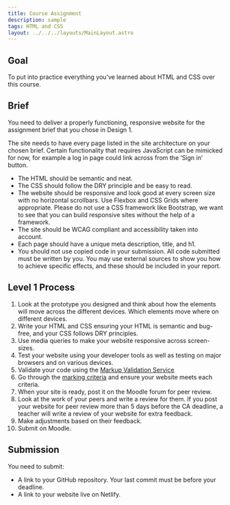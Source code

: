 ```yaml
---
title: Course Assignment
description: sample
tags: HTML and CSS
layout: ../../../layouts/MainLayout.astro
---
```


## Goal

To put into practice everything you’ve learned about HTML and CSS over this course.

## Brief

You need to deliver a properly functioning, responsive website for the assignment brief that you chose in Design 1.

The site needs to have every page listed in the site architecture on your chosen brief. Certain functionality that requires JavaScript can be mimicked for now, for example a log in page could link across from the ‘Sign in’ button.

- The HTML should be semantic and neat.
- The CSS should follow the DRY principle and be easy to read.
- The website should be responsive and look good at every screen size with no horizontal scrollbars. Use Flexbox and CSS Grids where appropriate. Please do not use a CSS framework like Bootstrap, we want to see that you can build responsive sites without the help of a framework.
- The site should be WCAG compliant and accessibility taken into account.
- Each page should have a unique meta description, title, and h1.
- You should not use copied code in your submission. All code submitted must be written by you. You may use external sources to show you how to achieve specific effects, and these should be included in your report.

## Level 1 Process

1. Look at the prototype you designed and think about how the elements will move across the different devices. Which elements move where on different devices.
2. Write your HTML and CSS ensuring your HTML is semantic and bug-free, and your CSS follows DRY principles.
3. Use media queries to make your website responsive across screen-sizes.
4. Test your website using your developer tools as well as testing on major browsers and on various devices.
5. Validate your code using the <a href="https://validator.w3.org/" target="_blank">Markup Validation Service</a>
6. Go through the [marking criteria](marking-criteria.html) and ensure your website meets each criteria.
7. When your site is ready, post it on the Moodle forum for peer review.
8. Look at the work of your peers and write a review for them. If you post your website for peer review more than 5 days before the CA deadline, a teacher will write a review of your website for extra feedback.
9. Make adjustments based on their feedback.
10. Submit on Moodle.

## Submission

You need to submit:

- A link to your GitHub repository. Your last commit must be before your deadline.
- A link to your website live on Netlify.

